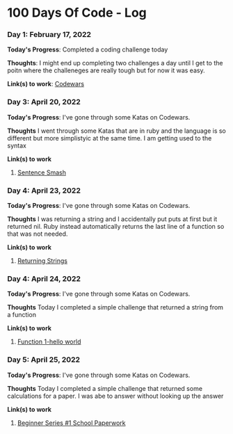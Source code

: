 # 100 Days Of Code - Log

### Day 1: February 17, 2022

**Today's Progress**: Completed a coding challenge today

**Thoughts**: I might end up completing two challenges a day until I get to the poitn where the challeneges are really tough but for now it was easy.

**Link(s) to work**: [Codewars](https://www.codewars.com/kata/5265326f5fda8eb1160004c8/train/javascript)

### Day 3: April 20, 2022

**Today's Progress**: I've gone through some Katas on Codewars.

**Thoughts** I went through some Katas that are in ruby and the language is so different but more simplistyic at the same time. I am getting used to the syntax

**Link(s) to work**

1. [Sentence Smash](https://www.codewars.com/kata/53dc23c68a0c93699800041d/train/ruby)

### Day 4: April 23, 2022

**Today's Progress**: I've gone through some Katas on Codewars.

**Thoughts** I was returning a string and I accidentally put puts at first but it returned nil. Ruby instead automatically returns the last line of a function so that was not needed.

**Link(s) to work**

1. [Returning Strings](https://www.codewars.com/kata/55a70521798b14d4750000a4/train/ruby)

### Day 4: April 24, 2022

**Today's Progress**: I've gone through some Katas on Codewars.

**Thoughts** Today I completed a simple challenge that returned a string from a function

**Link(s) to work**

1. [Function 1-hello world](https://www.codewars.com/kata/523b4ff7adca849afe000035/train/ruby)

### Day 5: April 25, 2022

**Today's Progress**: I've gone through some Katas on Codewars.

**Thoughts** Today I completed a simple challenge that returned some calculations for a paper. I was abe to answer without looking up the answer

**Link(s) to work**

1. [Beginner Series #1 School Paperwork](https://www.codewars.com/kata/55f9b48403f6b87a7c0000bd/train/ruby)
